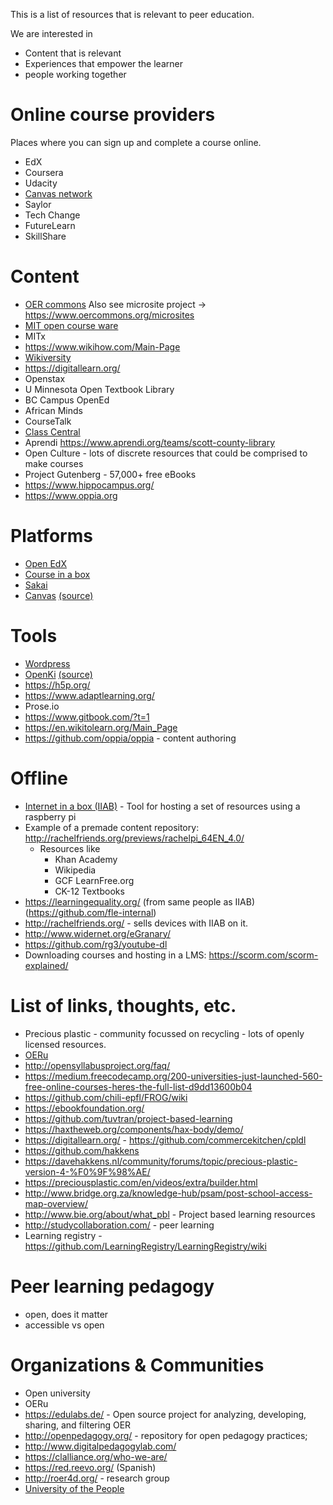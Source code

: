 This is a list of resources that is relevant to peer education.

We are interested in
- Content that is relevant
- Experiences that empower the learner
- people working together


# Online course providers

Places where you can sign up and complete a course online.

 - EdX
 - Coursera
 - Udacity
 - [Canvas network](https://www.canvas.net/)
 - Saylor
 - Tech Change
 - FutureLearn
 - SkillShare



# Content

 - [OER commons](https://www.oercommons.org/) Also see microsite project → https://www.oercommons.org/microsites 
 - [MIT open course ware](https://ocw.mit.edu/index.htm)
 - MITx
 - https://www.wikihow.com/Main-Page
 - [Wikiversity](https://en.wikiversity.org/wiki/Wikiversity:Main_Page)
 - https://digitallearn.org/
 - Openstax
 - U Minnesota Open Textbook Library
 - BC Campus OpenEd
 - African Minds
 - CourseTalk
 - [Class Central](https://www.class-central.com/)
 - Aprendi https://www.aprendi.org/teams/scott-county-library 
 - Open Culture - lots of discrete resources that could be comprised to make courses
 - Project Gutenberg - 57,000+ free eBooks
 - https://www.hippocampus.org/
 - https://www.oppia.org


# Platforms
 - [Open EdX](https://open.edx.org/)
 - [Course in a box](https://howto.p2pu.org)
 - [Sakai](https://sakaiproject.org/)
 - [Canvas](https://www.canvaslms.com/) [(source)](https://github.com/instructure/canvas-lms)


# Tools
 - [Wordpress](https://wordpress.org/)
 - [OpenKi](https://openki.net/) [(source)](https://gitlab.com/Openki/Openki/)
 - https://h5p.org/
 - https://www.adaptlearning.org/
 - Prose.io
 - https://www.gitbook.com/?t=1
 - https://en.wikitolearn.org/Main_Page
 - https://github.com/oppia/oppia - content authoring


# Offline
 - [Internet in a box (IIAB)](https://github.com/iiab/iiab) - Tool for hosting a set of resources using a raspberry pi
 - Example of a premade content repository: http://rachelfriends.org/previews/rachelpi_64EN_4.0/
    - Resources like
        - Khan Academy
        - Wikipedia
        - GCF LearnFree.org
        - CK-12 Textbooks
 - https://learningequality.org/ (from same people as IIAB) (https://github.com/fle-internal)
 - http://rachelfriends.org/ - sells devices with IIAB on it.
 - http://www.widernet.org/eGranary/
 - https://github.com/rg3/youtube-dl
 - Downloading courses and hosting in a LMS: https://scorm.com/scorm-explained/


# List of links, thoughts, etc.
 - Precious plastic - community focussed on recycling - lots of openly licensed resources.
 - [OERu](https://oeru.org/)
 - http://opensyllabusproject.org/faq/
 - https://medium.freecodecamp.org/200-universities-just-launched-560-free-online-courses-heres-the-full-list-d9dd13600b04
 - https://github.com/chili-epfl/FROG/wiki
 - https://ebookfoundation.org/
 - https://github.com/tuvtran/project-based-learning
 - https://haxtheweb.org/components/hax-body/demo/
 - https://digitallearn.org/ - https://github.com/commercekitchen/cpldl
 - https://github.com/hakkens
 - https://davehakkens.nl/community/forums/topic/precious-plastic-version-4-%F0%9F%98%AE/
 - https://preciousplastic.com/en/videos/extra/builder.html
 - http://www.bridge.org.za/knowledge-hub/psam/post-school-access-map-overview/
 - http://www.bie.org/about/what_pbl - Project based learning resources
 - http://studycollaboration.com/ - peer learning
 - Learning registry - https://github.com/LearningRegistry/LearningRegistry/wiki



# Peer learning pedagogy
 - open, does it matter
 - accessible vs open


# Organizations & Communities
 - Open university
 - OERu
 - https://edulabs.de/ - Open source project for analyzing, developing, sharing, and filtering OER
 - http://openpedagogy.org/ - repository for open pedagogy practices;
 - http://www.digitalpedagogylab.com/
 - https://clalliance.org/who-we-are/
 - https://red.reevo.org/ (Spanish)
 - http://roer4d.org/ - research group
 - [University of the People](https://www.uopeople.edu/programs/cs/degrees/computer-science-bachelor-degree-2/paying-for-school/)
